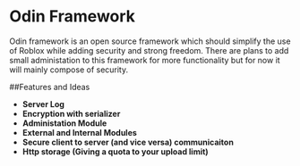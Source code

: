 # Odin Framework


Odin framework is an open source framework which should simplify the use of Roblox while adding security and strong freedom. There are plans to add small administation to this framework for more functionality but for now it will mainly compose of security.

##Features and Ideas

* **Server Log**
* **Encryption with serializer**
* **Administation Module**
* **External and Internal Modules**
* **Secure client to server (and vice versa) communicaiton**
* **Http storage (Giving a quota to your upload limit)**
